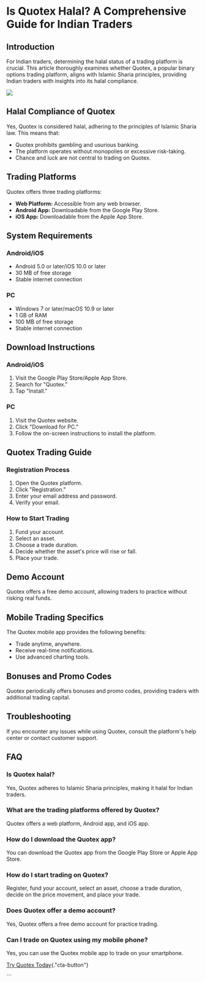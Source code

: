 # Is Quotex Halal? A Comprehensive Guide for Indian Traders

## Introduction

For Indian traders, determining the halal status of a trading platform
is crucial. This article thoroughly examines whether Quotex, a popular
binary options trading platform, aligns with Islamic Sharia principles,
providing Indian traders with insights into its halal compliance.

[![](https://static.quotex.io/files/4_en/300_250.jpg)](https://traff.sbs/brokerqxlid)

## Halal Compliance of Quotex

Yes, Quotex is considered halal, adhering to the principles of Islamic
Sharia law. This means that:

-   Quotex prohibits gambling and usurious banking.
-   The platform operates without monopolies or excessive risk-taking.
-   Chance and luck are not central to trading on Quotex.

## Trading Platforms

Quotex offers three trading platforms:

-   **Web Platform:** Accessible from any web browser.
-   **Android App:** Downloadable from the Google Play Store.
-   **iOS App:** Downloadable from the Apple App Store.

## System Requirements

### Android/iOS

-   Android 5.0 or later/iOS 10.0 or later
-   30 MB of free storage
-   Stable internet connection

### PC

-   Windows 7 or later/macOS 10.9 or later
-   1 GB of RAM
-   100 MB of free storage
-   Stable internet connection

## Download Instructions

### Android/iOS

1.  Visit the Google Play Store/Apple App Store.
2.  Search for "Quotex."
3.  Tap "Install."

### PC

1.  Visit the Quotex website.
2.  Click "Download for PC."
3.  Follow the on-screen instructions to install the platform.

## Quotex Trading Guide

### Registration Process

1.  Open the Quotex platform.
2.  Click "Registration."
3.  Enter your email address and password.
4.  Verify your email.

### How to Start Trading

1.  Fund your account.
2.  Select an asset.
3.  Choose a trade duration.
4.  Decide whether the asset\'s price will rise or fall.
5.  Place your trade.

## Demo Account

Quotex offers a free demo account, allowing traders to practice without
risking real funds.

## Mobile Trading Specifics

The Quotex mobile app provides the following benefits:

-   Trade anytime, anywhere.
-   Receive real-time notifications.
-   Use advanced charting tools.

## Bonuses and Promo Codes

Quotex periodically offers bonuses and promo codes, providing traders
with additional trading capital.

## Troubleshooting

If you encounter any issues while using Quotex, consult the platform\'s
help center or contact customer support.

## FAQ

### Is Quotex halal?

Yes, Quotex adheres to Islamic Sharia principles, making it halal for
Indian traders.

### What are the trading platforms offered by Quotex?

Quotex offers a web platform, Android app, and iOS app.

### How do I download the Quotex app?

You can download the Quotex app from the Google Play Store or Apple App
Store.

### How do I start trading on Quotex?

Register, fund your account, select an asset, choose a trade duration,
decide on the price movement, and place your trade.

### Does Quotex offer a demo account?

Yes, Quotex offers a free demo account for practice trading.

### Can I trade on Quotex using my mobile phone?

Yes, you can use the Quotex mobile app to trade on your smartphone.

[Try Quotex
Today](\%22https://traff.sbs/brokerqxsignup\%22){."cta-button"}

\`\`\`

